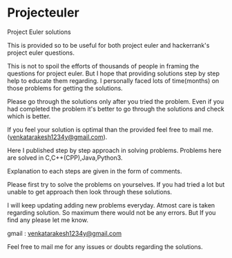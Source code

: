 # Projecteuler
Project Euler solutions

This is provided so to be useful for both project euler and hackerrank's project euler questions.

This is not to spoil the efforts of thousands of people in framing the questions for project euler. But I hope that providing solutions step by step help to educate them regarding. I personally faced lots of time(months) on those problems for getting the solutions.

Please go through the solutions only after you tried the problem. Even if you had completed the problem it's better to go through the solutions and check which is better.

If you feel your solution is optimal than the provided feel free to mail me.(venkatarakesh1234y@gmail.com).

Here I published step by step approach in solving problems. Problems here are solved in C,C++(CPP),Java,Python3.

Explanation to each steps are given in the form of comments.

Please first try to solve the problems on yourselves. If you had tried a lot but unable to get approach then look through these solutions.

I will keep updating adding new problems everyday. Atmost care is taken regarding solution. So maximum there would not be any errors. But If you find any please let me know.

gmail : venkatarakesh1234y@gmail.com

Feel free to mail me for any issues or doubts regarding the solutions.
